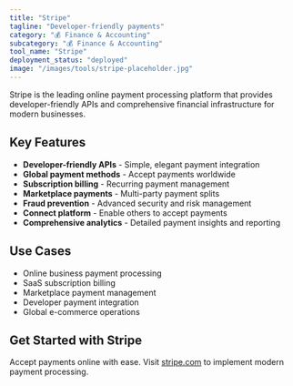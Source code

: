 ```yaml
---
title: "Stripe"
tagline: "Developer-friendly payments"
category: "💰 Finance & Accounting"
subcategory: "💰 Finance & Accounting"
tool_name: "Stripe"
deployment_status: "deployed"
image: "/images/tools/stripe-placeholder.jpg"
---
```

Stripe is the leading online payment processing platform that provides developer-friendly APIs and comprehensive financial infrastructure for modern businesses.

## Key Features

- **Developer-friendly APIs** - Simple, elegant payment integration
- **Global payment methods** - Accept payments worldwide
- **Subscription billing** - Recurring payment management
- **Marketplace payments** - Multi-party payment splits
- **Fraud prevention** - Advanced security and risk management
- **Connect platform** - Enable others to accept payments
- **Comprehensive analytics** - Detailed payment insights and reporting

## Use Cases

- Online business payment processing
- SaaS subscription billing
- Marketplace payment management
- Developer payment integration
- Global e-commerce operations

## Get Started with Stripe

Accept payments online with ease. Visit [stripe.com](https://stripe.com) to implement modern payment processing.